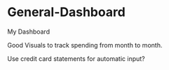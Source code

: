 # General-Dashboard
My Dashboard


Good Visuals to track spending from month to month. 

Use credit card statements for automatic input?
